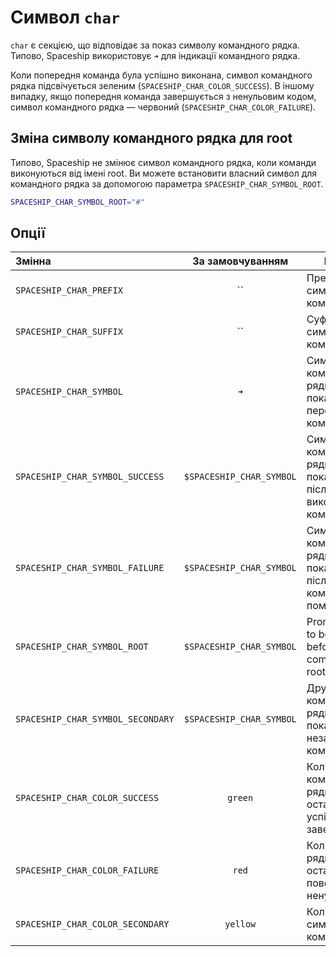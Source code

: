 # Символ `char`

`char` є секцією, що відповідає за показ символу командного рядка. Типово, Spaceship використовує `➜` для індикації командного рядка.

Коли попередня команда була успішно виконана, символ командного рядка підсвічується зеленим (`SPACESHIP_CHAR_COLOR_SUCCESS`). В іншому випадку, якщо попередня команда завершується з ненульовим кодом, символ командного рядка — червоний (`SPACESHIP_CHAR_COLOR_FAILURE`).

## Зміна символу командного рядка для root

Типово, Spaceship не змінює символ командного рядка, коли команди виконуються від імені root. Ви можете встановити власний символ для командного рядка за допомогою параметра `SPACESHIP_CHAR_SYMBOL_ROOT`.

```zsh title=".zshrc"
SPACESHIP_CHAR_SYMBOL_ROOT="#"
```

## Опції

| Змінна                            |     За замовчуванням     | Пояснення                                                                       |
|:--------------------------------- |:------------------------:| ------------------------------------------------------------------------------- |
| `SPACESHIP_CHAR_PREFIX`           |            ``            | Префікс перед символом командного рядка                                         |
| `SPACESHIP_CHAR_SUFFIX`           |            ``            | Суфікс після символу командного рядка                                           |
| `SPACESHIP_CHAR_SYMBOL`           |           `➜`            | Символ командного рядка, що показуватиметься перед кожною командою              |
| `SPACESHIP_CHAR_SYMBOL_SUCCESS`   | `$SPACESHIP_CHAR_SYMBOL` | Символ командного рядка, що показуватиметься після успішного виконання команди  |
| `SPACESHIP_CHAR_SYMBOL_FAILURE`   | `$SPACESHIP_CHAR_SYMBOL` | Символ командного рядка, що показуватиметься після виконання команди з помилкою |
| `SPACESHIP_CHAR_SYMBOL_ROOT`      | `$SPACESHIP_CHAR_SYMBOL` | Prompt character to be shown before any command for the root user               |
| `SPACESHIP_CHAR_SYMBOL_SECONDARY` | `$SPACESHIP_CHAR_SYMBOL` | Другий символ командного рядка, що буде показуватись для незавершених команд    |
| `SPACESHIP_CHAR_COLOR_SUCCESS`    |         `green`          | Колір символу командного рядка, коли остання команда успішно завершується       |
| `SPACESHIP_CHAR_COLOR_FAILURE`    |          `red`           | Колір символу рядка, якщо остання команда повертає ненульовий код               |
| `SPACESHIP_CHAR_COLOR_SECONDARY`  |         `yellow`         | Колір другого символу командного рядка                                          |
